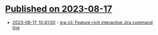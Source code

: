 # [Published on 2023-08-17](index.md)

* [2023-08-17, 10:41:00](https://lobste.rs/s/cuxddq/jira_cli_feature_rich_interactive_jira) - [jira-cli: Feature-rich interactive Jira command line](https://github.com/ankitpokhrel/jira-cli)
